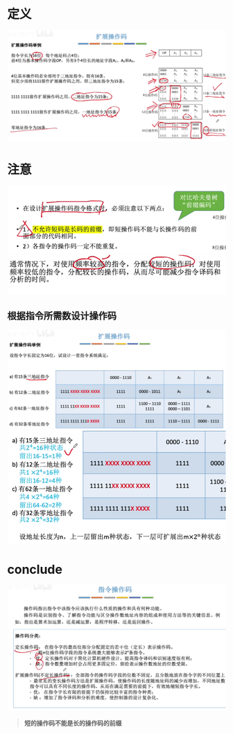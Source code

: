 

# 定义
![输入图片说明](/imgs/2025-08-10/e2SUlgnOR4AIQIcx.png)
# 注意
![输入图片说明](/imgs/2025-08-10/i01DUPNPDTcQ5a6w.png)
![输入图片说明](/imgs/2025-08-10/w1EboDEe8MGzXJba.png)

## 根据指令所需数设计操作码
![输入图片说明](/imgs/2025-08-10/UudlFeNesy29v8WI.png)
![输入图片说明](/imgs/2025-08-10/b5EBqOR4Co8omRLr.png)
# conclude
![输入图片说明](/imgs/2025-08-10/oFR72Z5D3WtETorA.png)

>**短的操作码不能是长的操作码的前缀**
<!--stackedit_data:
eyJoaXN0b3J5IjpbMTgzNzcyNzU4M119
-->